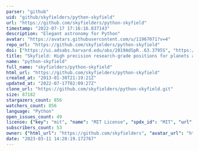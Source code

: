 ```yaml
---
parser: "github"
uid: "github/skyfielders/python-skyfield"
url: "https://github.com/skyfielders/python-skyfield"
timestamp: "2022-07-17 17:16:16.837143"
description: "Elegant astronomy for Python"
avatar: "https://avatars.githubusercontent.com/u/11967071?v=4"
repo_url: "https://github.com/skyfielders/python-skyfield"
doi: ["https://ui.adsabs.harvard.edu/abs/2019AdSpR..63.3795S", "https://ui.adsabs.harvard.edu/abs/2019ascl.soft07024R/abstract"]
title: "Skyfield: High precision research-grade positions for planets and Earth satellites generator"
name: "python-skyfield"
full_name: "skyfielders/python-skyfield"
html_url: "https://github.com/skyfielders/python-skyfield"
created_at: "2013-01-30T21:19:21Z"
updated_at: "2022-07-17T02:09:27Z"
clone_url: "https://github.com/skyfielders/python-skyfield.git"
size: 87182
stargazers_count: 856
watchers_count: 856
language: "Python"
open_issues_count: 49
license: {"key": "mit", "name": "MIT License", "spdx_id": "MIT", "url": "https://api.github.com/licenses/mit", "node_id": "MDc6TGljZW5zZTEz"}
subscribers_count: 53
owner: {"html_url": "https://github.com/skyfielders", "avatar_url": "https://avatars.githubusercontent.com/u/11967071?v=4", "login": "skyfielders", "type": "Organization"}
date: "2023-03-11 14:20:19.172767"
---
```

